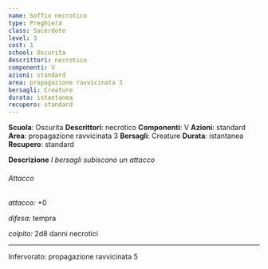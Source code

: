 ```yaml
---
name: Soffio necrotico
type: Preghiera
class: Sacerdote
level: 3
cost: 1
school: Oscurita
descrittori: necrotico
componenti: V
azioni: standard
area: propagazione ravvicinata 3
bersagli: Creature
durata: istantanea
recupero: standard
---
```

**Scuola**: Oscurita
**Descrittori**: necrotico
**Componenti**: V
**Azioni**: standard
**Area**: propagazione ravvicinata 3
**Bersagli**: Creature
**Durata**: istantanea
**Recupero**: standard

**Descrizione**
*I bersagli subiscono un attacco*

###### Attacco

*attacco:* +0

*difesa:* tempra

*colpito:* 2d8 danni necrotici

---

Infervorato: propagazione ravvicinata 5